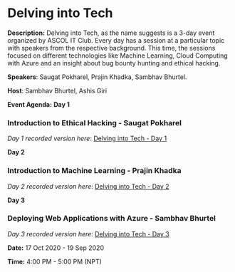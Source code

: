 # Delving into Tech
**Description:** Delving into Tech, as the name suggests is a 3-day event organized by ASCOL IT Club. Every day has a session at a particular topic with speakers from the respective background. This time, the sessions focused on different technologies like Machine Learning, Cloud Computing with Azure and an insight about bug bounty hunting and ethical hacking.

**Speakers**: Saugat Pokharel, Prajin Khadka, Sambhav Bhurtel.

**Host**: Sambhav Bhurtel, Ashis Giri

**Event Agenda:**
**Day 1** 
### Introduction to Ethical Hacking - Saugat Pokharel

*Day 1 recorded version here*: [Delving into Tech - Day 1](https://drive.google.com/file/d/1AecoEe3ZQ0e8RMOSmu7T_UYL3YNi3HYk/view?usp=sharing)

**Day 2** 
### Introduction to Machine Learning - Prajin Khadka

*Day 2 recorded version here*: [Delving into Tech - Day 2](https://drive.google.com/file/d/1uKWfB4ytbYPKL6WKjxVM9pdW_HuL0XIT/view?usp=sharing)

**Day 3**
 ### Deploying Web Applications with Azure - Sambhav Bhurtel

*Day 3 recorded version here*: [Delving into Tech - Day 3](https://drive.google.com/file/d/17-a4tlInx_o_ydbcY4dHSFCCIOP0x_uG/view?usp=sharing)


**Date:** 17 Oct 2020 - 19 Sep 2020

**Time:** 4:00 PM - 5:00 PM (NPT)